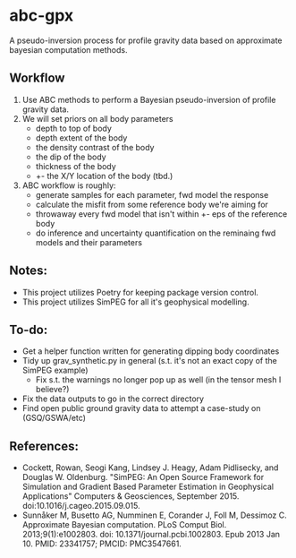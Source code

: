 # abc-gpx
A pseudo-inversion process for profile gravity data based on approximate bayesian computation methods.


## Workflow
1. Use ABC methods to perform a Bayesian pseudo-inversion of profile gravity data.
2. We will set priors on all body parameters
    - depth to top of body
    - depth extent of the body
    - the density contrast of the body
    - the dip of the body
    - thickness of the body
    - +- the X/Y location of the body (tbd.)
3. ABC workflow is roughly: 
    - generate samples for each parameter, fwd model the response
    - calculate the misfit from some reference body we're aiming for
    - throwaway every fwd model that isn't within +- eps of the reference body
    - do inference and uncertainty quantification on the reminaing fwd models and their parameters


## Notes:
- This project utilizes Poetry for keeping package version control.
- This project utilizes SimPEG for all it's geophysical modelling.

## To-do:
- Get a helper function written for generating dipping body coordinates
- Tidy up grav_synthetic.py in general (s.t. it's not an exact copy of the SimPEG example)
    - Fix s.t. the warnings no longer pop up as well (in the tensor mesh I believe?)
- Fix the data outputs to go in the correct directory
- Find open public ground gravity data to attempt a case-study on (GSQ/GSWA/etc)


## References:
- Cockett, Rowan, Seogi Kang, Lindsey J. Heagy, Adam Pidlisecky, and Douglas W. Oldenburg. "SimPEG: An Open Source Framework for Simulation and Gradient Based Parameter Estimation in Geophysical Applications" Computers & Geosciences, September 2015. doi:10.1016/j.cageo.2015.09.015.
- Sunnåker M, Busetto AG, Numminen E, Corander J, Foll M, Dessimoz C. Approximate Bayesian computation. PLoS Comput Biol. 2013;9(1):e1002803. doi: 10.1371/journal.pcbi.1002803. Epub 2013 Jan 10. PMID: 23341757; PMCID: PMC3547661.